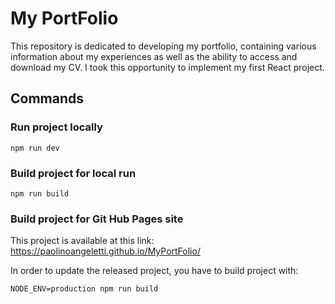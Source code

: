 # My PortFolio

This repository is dedicated to developing my portfolio, containing various information about my experiences as well as the ability to access and download my CV.
I took this opportunity to implement my first React project.

## Commands

### Run project locally

`npm run dev`

### Build project for local run

`npm run build`

### Build project for Git Hub Pages site

This project is available at this link: 
https://paolinoangeletti.github.io/MyPortFolio/

In order to update the released project, you have to build project with:

`NODE_ENV=production npm run build`